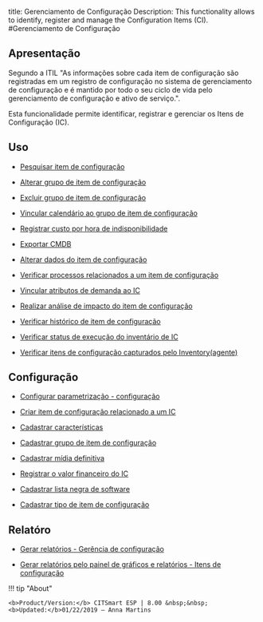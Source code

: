 title: Gerenciamento de Configuração
Description: This functionality allows to identify, register and manage the Configuration Items (CI).
#Gerenciamento de Configuração

Apresentação
----------------

Segundo a ITIL "As informações sobre cada item de configuração são registradas em um registro de configuração no sistema de gerenciamento de configuração e é mantido por todo o seu ciclo de vida pelo gerenciamento de configuração e ativo de serviço.".

Esta funcionalidade permite identificar, registrar e gerenciar os Itens de Configuração (IC).

Uso
-------

- [Pesquisar item de configuração](/pt-br/citsmart-esp-8/processes/configuration/use/search-CI.html)

- [Alterar grupo de item de configuração](/pt-br/citsmart-esp-8/processes/configuration/use/change-group-configuration-item.html)

- [Excluir grupo de item de configuração](/pt-br/citsmart-esp-8/processes/configuration/use/delete-group-of-IC.html)

- [Vincular calendário ao grupo de item de configuração](/pt-br/citsmart-esp-8/processes/configuration/use/link-calendar-to-group-of-IC.html)

- [Registrar custo por hora de indisponibilidade](/pt-br/citsmart-esp-8/processes/configuration/use/cost-per-hour-unavailability.html)

- [Exportar CMDB](/pt-br/citsmart-esp-8/processes/configuration/use/export-CMDB.html)

- [Alterar dados do item de configuração](/pt-br/citsmart-esp-8/processes/configuration/use/change-IC-item-data.html)

- [Verificar processos relacionados a um item de configuração](/pt-br/citsmart-esp-8/processes/configuration/use/CI-processes-related.html)

- [Vincular atributos de demanda ao IC](/pt-br/citsmart-esp-8/processes/configuration/use/link-demand-attributes-to-CI.html)

- [Realizar análise de impacto do item de configuração](/pt-br/citsmart-esp-8/processes/configuration/use/configuration-item-impact.html)

- [Verificar histórico de item de configuração](/pt-br/citsmart-esp-8/processes/configuration/use/CI-history.html)

- [Verificar status de execução do inventário de IC](/pt-br/citsmart-esp-8/processes/configuration/use/verify-status-inventory.html)

- [Verificar itens de configuração capturados pelo Inventory(agente)](/pt-br/citsmart-esp-8/processes/configuration/use/CI-captured-by-inventory.html)

Configuração
-----------------

- [Configurar parametrização - configuração](/pt-br/citsmart-esp-8/platform-administration/parameters-list/configure-parametrization-configuration.html)

- [Criar item de configuração relacionado a um IC](/pt-br/citsmart-esp-8/processes/configuration/configuration/create-configuration-item-related-ic.html)

- [Cadastrar características](/pt-br/citsmart-esp-8/processes/configuration/configuration/register-characteristics.html)

- [Cadastrar grupo de item de configuração](/pt-br/citsmart-esp-8/processes/configuration/configuration/register-configuration-item-group.html)

- [Cadastrar mídia definitiva](/pt-br/citsmart-esp-8/processes/configuration/configuration/register-definitive-media.html)

- [Registrar o valor financeiro do IC](/pt-br/citsmart-esp-8/processes/configuration/configuration/register-financial-value-ic.html)

- [Cadastrar lista negra de software](/pt-br/citsmart-esp-8/processes/configuration/configuration/register-software-blacklist.html) 

- [Cadastrar tipo de item de configuração](/pt-br/citsmart-esp-8/processes/configuration/configuration/register-type-ic.html)

Relatóro
----------

- [Gerar relatórios - Gerência de configuração](/pt-br/citsmart-esp-8/processes/configuration/configuration/generate-report-configuration-management.html)

- [Gerar relatórios pelo painel de gráficos e relatórios - Itens de configuração](/pt-br/citsmart-esp-8/processes/configuration/configuration/generate-reports-charts-panel-ic.html)

!!! tip "About"

    <b>Product/Version:</b> CITSmart ESP | 8.00 &nbsp;&nbsp;
    <b>Updated:</b>01/22/2019 – Anna Martins



